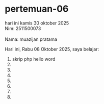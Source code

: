 # pertemuan-06

hari ini kamis 30 oktober 2025
<br>Nim: 2511500073</br>
<br>Nama: muazijan pratama</br>

Hari ini, Rabu 08 Oktober 2025, saya belajar:
<ol>
    <li>skrip php hello word</li>
    <li></li>
     <li></li>
      <li></li>
       <li></li>
        <li></li>
         <li></li>
          <li></li>
    
</ol>